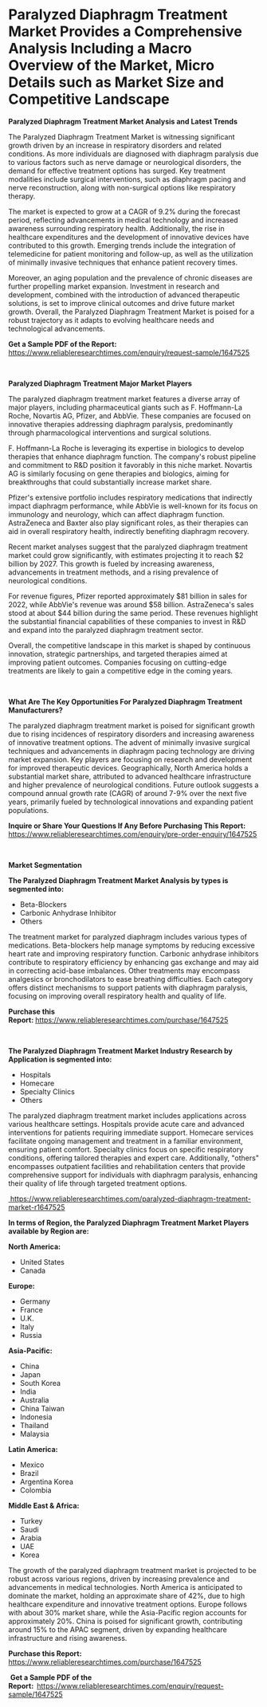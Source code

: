 <p><h1>Paralyzed Diaphragm Treatment Market Provides a Comprehensive Analysis Including a Macro Overview of the Market, Micro Details such as Market Size and Competitive Landscape</h1></p><p><strong>Paralyzed Diaphragm Treatment Market Analysis and Latest Trends</strong></p>
<p><p>The Paralyzed Diaphragm Treatment Market is witnessing significant growth driven by an increase in respiratory disorders and related conditions. As more individuals are diagnosed with diaphragm paralysis due to various factors such as nerve damage or neurological disorders, the demand for effective treatment options has surged. Key treatment modalities include surgical interventions, such as diaphragm pacing and nerve reconstruction, along with non-surgical options like respiratory therapy.</p><p>The market is expected to grow at a CAGR of 9.2% during the forecast period, reflecting advancements in medical technology and increased awareness surrounding respiratory health. Additionally, the rise in healthcare expenditures and the development of innovative devices have contributed to this growth. Emerging trends include the integration of telemedicine for patient monitoring and follow-up, as well as the utilization of minimally invasive techniques that enhance patient recovery times.</p><p>Moreover, an aging population and the prevalence of chronic diseases are further propelling market expansion. Investment in research and development, combined with the introduction of advanced therapeutic solutions, is set to improve clinical outcomes and drive future market growth. Overall, the Paralyzed Diaphragm Treatment Market is poised for a robust trajectory as it adapts to evolving healthcare needs and technological advancements.</p></p>
<p><strong>Get a Sample PDF of the Report:&nbsp;</strong> <a href="https://www.reliableresearchtimes.com/enquiry/request-sample/1647525?utm_campaign=3060&utm_medium=2&utm_source=Github&utm_content=ia&utm_term=13042025&utm_id=paralyzed-diaphragm-treatment">https://www.reliableresearchtimes.com/enquiry/request-sample/1647525</a></p>
<p>&nbsp;</p>
<p><strong>Paralyzed Diaphragm Treatment Major Market Players</strong></p>
<p><p>The paralyzed diaphragm treatment market features a diverse array of major players, including pharmaceutical giants such as F. Hoffmann-La Roche, Novartis AG, Pfizer, and AbbVie. These companies are focused on innovative therapies addressing diaphragm paralysis, predominantly through pharmacological interventions and surgical solutions.</p><p>F. Hoffmann-La Roche is leveraging its expertise in biologics to develop therapies that enhance diaphragm function. The company's robust pipeline and commitment to R&D position it favorably in this niche market. Novartis AG is similarly focusing on gene therapies and biologics, aiming for breakthroughs that could substantially increase market share.</p><p>Pfizer's extensive portfolio includes respiratory medications that indirectly impact diaphragm performance, while AbbVie is well-known for its focus on immunology and neurology, which can affect diaphragm function. AstraZeneca and Baxter also play significant roles, as their therapies can aid in overall respiratory health, indirectly benefiting diaphragm recovery.</p><p>Recent market analyses suggest that the paralyzed diaphragm treatment market could grow significantly, with estimates projecting it to reach $2 billion by 2027. This growth is fueled by increasing awareness, advancements in treatment methods, and a rising prevalence of neurological conditions.</p><p>For revenue figures, Pfizer reported approximately $81 billion in sales for 2022, while AbbVie's revenue was around $58 billion. AstraZeneca's sales stood at about $44 billion during the same period. These revenues highlight the substantial financial capabilities of these companies to invest in R&D and expand into the paralyzed diaphragm treatment sector.</p><p>Overall, the competitive landscape in this market is shaped by continuous innovation, strategic partnerships, and targeted therapies aimed at improving patient outcomes. Companies focusing on cutting-edge treatments are likely to gain a competitive edge in the coming years.</p></p>
<p>&nbsp;</p>
<p><strong>What Are The Key Opportunities For Paralyzed Diaphragm Treatment Manufacturers?</strong></p>
<p><p>The paralyzed diaphragm treatment market is poised for significant growth due to rising incidences of respiratory disorders and increasing awareness of innovative treatment options. The advent of minimally invasive surgical techniques and advancements in diaphragm pacing technology are driving market expansion. Key players are focusing on research and development for improved therapeutic devices. Geographically, North America holds a substantial market share, attributed to advanced healthcare infrastructure and higher prevalence of neurological conditions. Future outlook suggests a compound annual growth rate (CAGR) of around 7-9% over the next five years, primarily fueled by technological innovations and expanding patient populations.</p></p>
<p><strong>Inquire or Share Your Questions If Any Before Purchasing This Report:</strong> <a href="https://www.reliableresearchtimes.com/enquiry/pre-order-enquiry/1647525?utm_campaign=3060&utm_medium=2&utm_source=Github&utm_content=ia&utm_term=13042025&utm_id=paralyzed-diaphragm-treatment">https://www.reliableresearchtimes.com/enquiry/pre-order-enquiry/1647525</a></p>
<p>&nbsp;</p>
<p><strong>Market Segmentation</strong></p>
<p><strong>The Paralyzed Diaphragm Treatment Market Analysis by types is segmented into:</strong></p>
<p><ul><li>Beta-Blockers</li><li>Carbonic Anhydrase Inhibitor</li><li>Others</li></ul></p>
<p><p>The treatment market for paralyzed diaphragm includes various types of medications. Beta-blockers help manage symptoms by reducing excessive heart rate and improving respiratory function. Carbonic anhydrase inhibitors contribute to respiratory efficiency by enhancing gas exchange and may aid in correcting acid-base imbalances. Other treatments may encompass analgesics or bronchodilators to ease breathing difficulties. Each category offers distinct mechanisms to support patients with diaphragm paralysis, focusing on improving overall respiratory health and quality of life.</p></p>
<p><strong>Purchase this Report:&nbsp;</strong><a href="https://www.reliableresearchtimes.com/purchase/1647525?utm_campaign=3060&utm_medium=2&utm_source=Github&utm_content=ia&utm_term=13042025&utm_id=paralyzed-diaphragm-treatment">https://www.reliableresearchtimes.com/purchase/1647525</a></p>
<p>&nbsp;</p>
<p><strong>The Paralyzed Diaphragm Treatment Market Industry Research by Application is segmented into:</strong></p>
<p><ul><li>Hospitals</li><li>Homecare</li><li>Specialty Clinics</li><li>Others</li></ul></p>
<p><p>The paralyzed diaphragm treatment market includes applications across various healthcare settings. Hospitals provide acute care and advanced interventions for patients requiring immediate support. Homecare services facilitate ongoing management and treatment in a familiar environment, ensuring patient comfort. Specialty clinics focus on specific respiratory conditions, offering tailored therapies and expert care. Additionally, "others" encompasses outpatient facilities and rehabilitation centers that provide comprehensive support for individuals with diaphragm paralysis, enhancing their quality of life through targeted treatment options.</p></p>
<p><a href="https://www.reliableresearchtimes.com/paralyzed-diaphragm-treatment-market-r1647525?utm_campaign=3060&utm_medium=2&utm_source=Github&utm_content=ia&utm_term=13042025&utm_id=paralyzed-diaphragm-treatment">&nbsp;https://www.reliableresearchtimes.com/paralyzed-diaphragm-treatment-market-r1647525</a></p>
<p><strong>In terms of Region, the Paralyzed Diaphragm Treatment Market Players available by Region are:</strong></p>
<p>
    <p> <strong> North America: </strong>
        <ul>
            <li>United States</li>
            <li>Canada</li>
        </ul>
        </p> 
    <p> <strong> Europe: </strong>
        <ul>
            <li>Germany</li>
            <li>France</li>
            <li>U.K.</li>
            <li>Italy</li>
            <li>Russia</li>
        </ul>
        </p> 
    <p> <strong> Asia-Pacific: </strong>
        <ul>
            <li>China</li>
            <li>Japan</li>
            <li>South Korea</li>
            <li>India</li>
            <li>Australia</li>
            <li>China Taiwan</li>
            <li>Indonesia</li>
            <li>Thailand</li>
            <li>Malaysia</li>
        </ul>
        </p> 
    <p> <strong> Latin America: </strong>
        <ul>
            <li>Mexico</li>
            <li>Brazil</li>
            <li>Argentina Korea</li>
            <li>Colombia</li>
        </ul>
        </p> 
    <p> <strong> Middle East & Africa: </strong>
        <ul>
            <li>Turkey</li>
            <li>Saudi</li>
            <li>Arabia</li>
            <li>UAE</li>
            <li>Korea</li>
        </ul>
    </p>
    </p>
<p><p>The growth of the paralyzed diaphragm treatment market is projected to be robust across various regions, driven by increasing prevalence and advancements in medical technologies. North America is anticipated to dominate the market, holding an approximate share of 42%, due to high healthcare expenditure and innovative treatment options. Europe follows with about 30% market share, while the Asia-Pacific region accounts for approximately 20%. China is poised for significant growth, contributing around 15% to the APAC segment, driven by expanding healthcare infrastructure and rising awareness.</p></p>
<p><strong>Purchase this Report: </strong><a href="https://www.reliableresearchtimes.com/purchase/1647525?utm_campaign=3060&utm_medium=2&utm_source=Github&utm_content=ia&utm_term=13042025&utm_id=paralyzed-diaphragm-treatment">https://www.reliableresearchtimes.com/purchase/1647525</a></p>
<p>&nbsp;<strong>Get a Sample PDF of the Report:&nbsp;&nbsp;</strong><a href="https://www.reliableresearchtimes.com/enquiry/request-sample/1647525?utm_campaign=3060&utm_medium=2&utm_source=Github&utm_content=ia&utm_term=13042025&utm_id=paralyzed-diaphragm-treatment">https://www.reliableresearchtimes.com/enquiry/request-sample/1647525</a></p>
<p><strong></strong></p>
<p><p></p><p></p><p></p></p>